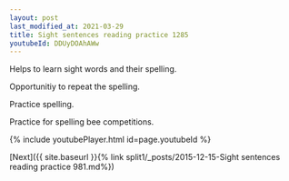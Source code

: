 ```yaml
---
layout: post
last_modified_at: 2021-03-29
title: Sight sentences reading practice 1285
youtubeId: DDUyDOAhAWw
---
```

 
 
Helps to learn sight words and their spelling.

Opportunitiy to repeat the spelling. 

Practice spelling. 
 
Practice for spelling bee competitions. 
 
{% include youtubePlayer.html id=page.youtubeId %}
 
 

[Next]({{ site.baseurl }}{% link  split1/_posts/2015-12-15-Sight sentences reading practice 981.md%})
 
